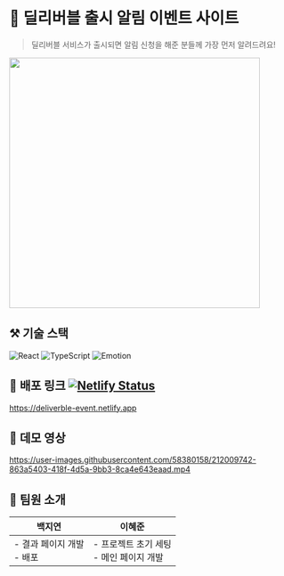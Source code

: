 # 🔔 딜리버블 출시 알림 이벤트 사이트
> 딜리버블 서비스가 출시되면 알림 신청을 해준 분들께 가장 먼저 알려드려요!

<img src="https://user-images.githubusercontent.com/58380158/212019818-38784622-2e49-4a0b-bd10-8b8e13fb4f16.png" width="450px" />

## ⚒️ 기술 스택
![React](https://img.shields.io/badge/react-%2320232a.svg?style=for-the-badge&logo=react&logoColor=%2361DAFB) ![TypeScript](https://img.shields.io/badge/typescript-%23007ACC.svg?style=for-the-badge&logo=typescript&logoColor=white) ![Emotion](https://img.shields.io/badge/Emotion-DB7093?style=for-the-badge)

## 🔗 배포 링크 [![Netlify Status](https://api.netlify.com/api/v1/badges/ee521329-4d0c-4378-802d-9ceed2966609/deploy-status)](https://app.netlify.com/sites/deliverble-event/deploys)
https://deliverble-event.netlify.app

## 📼 데모 영상
https://user-images.githubusercontent.com/58380158/212009742-863a5403-418f-4d5a-9bb3-8ca4e643eaad.mp4

## 👥 팀원 소개
|백지연|이혜준|
|-|-|
|- 결과 페이지 개발 <br /> - 배포|- 프로젝트 초기 세팅 <br /> - 메인 페이지 개발|
